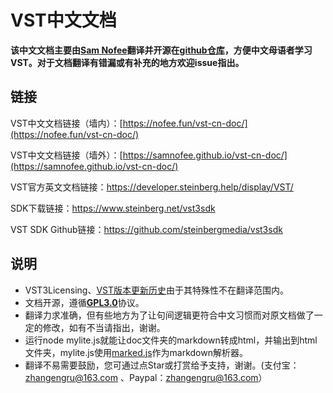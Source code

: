 # VST中文文档

**该中文文档主要由[Sam Nofee](https://github.com/SamNofee)翻译并开源在[github仓库](https://github.com/SamNofee/vst-cn-doc)，方便中文母语者学习VST。对于文档翻译有错漏或有补充的地方欢迎issue指出。**



## 链接

VST中文文档链接（墙内）：[https://nofee.fun/vst-cn-doc/](https://nofee.fun/vst-cn-doc/)

VST中文文档链接（墙外）：[https://samnofee.github.io/vst-cn-doc/](https://samnofee.github.io/vst-cn-doc/)

VST官方英文文档链接：https://developer.steinberg.help/display/VST/

SDK下载链接：<https://www.steinberg.net/vst3sdk>

VST SDK Github链接：https://github.com/steinbergmedia/vst3sdk



## 说明

- VST3Licensing、[VST版本更新历史](https://developer.steinberg.help/display/VST/Change+History)由于其特殊性不在翻译范围内。
- 文档开源，遵循[**GPL3.0**](www.gnu.org/licenses/gpl-3.0.html)协议。
- 翻译力求准确，但有些地方为了让句间逻辑更符合中文习惯而对原文档做了一定的修改，如有不当请指出，谢谢。
- 运行node mylite.js就能让doc文件夹的markdown转成html，并输出到html文件夹，mylite.js使用[marked.js](https://github.com/markedjs/marked)作为markdown解析器。
- 翻译不易需要鼓励，您可通过点Star或打赏给予支持，谢谢。(支付宝：zhangengru@163.com 、Paypal：zhangengru@163.com）